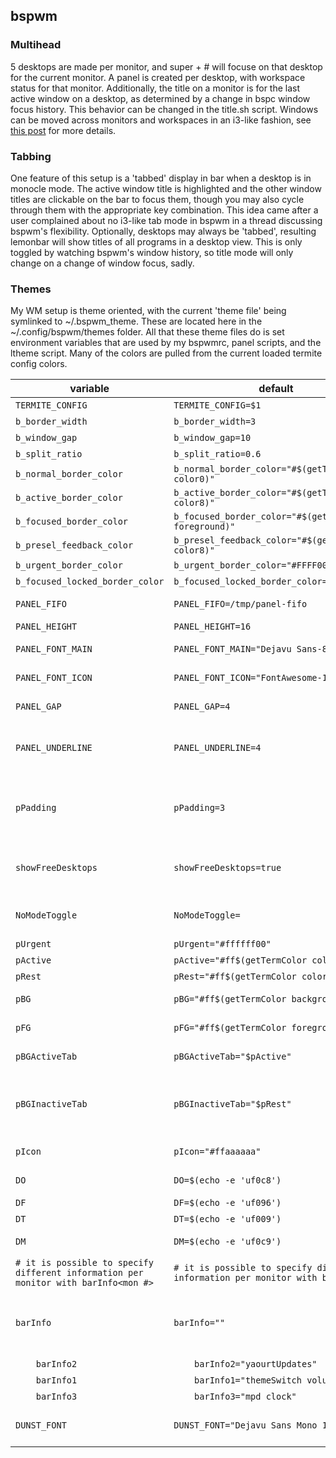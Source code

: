 ## bspwm

### Multihead
5 desktops are made per monitor, and super + # will focuse on that desktop for the current monitor. A panel is created per desktop, with workspace status for that monitor. Additionally, the title on a monitor is for the last active window on a desktop, as determined by a change in bspc window focus history. This behavior can be changed in the title.sh script. Windows can be moved across monitors and workspaces in an i3-like fashion, see [this post](http://blog.neeasade.net/2015/04/28/BSPWM-Multihead.html) for more details.

### Tabbing
One feature of this setup is a 'tabbed' display in bar when a desktop is in monocle mode. The active window title is highlighted and the other window titles are clickable on the bar to focus them, though you may also cycle through them with the appropriate key combination. This idea came after a user complained about no i3-like tab mode in bspwm in a thread discussing bspwm's flexibility. Optionally, desktops may always be 'tabbed', resulting lemonbar will show titles of all programs in a desktop view. This is only toggled by watching bspwm's window history, so title mode will only change on a change of window focus, sadly.

### Themes
My WM setup is theme oriented, with the current 'theme file' being symlinked to ~/.bspwm_theme. These are located here in the ~/.config/bspwm/themes folder. All that these theme files do is set environment variables that are used by my bspwmrc, panel scripts, and the ltheme script. Many of the colors are pulled from the current loaded termite config colors. 


variable | default | note
----|----|-
`TERMITE_CONFIG` | `TERMITE_CONFIG=$1` | none
`b_border_width` | `b_border_width=3` | none
`b_window_gap` | `b_window_gap=10` | none
`b_split_ratio` | `b_split_ratio=0.6` | none
`b_normal_border_color` | `b_normal_border_color="#$(getTermColor color0)"` | none
`b_active_border_color` | `b_active_border_color="#$(getTermColor color8)"` | none
`b_focused_border_color` | `b_focused_border_color="#$(getTermColor foreground)"` | none
`b_presel_feedback_color` | `b_presel_feedback_color="#$(getTermColor color8)"` | none
`b_urgent_border_color` | `b_urgent_border_color="#FFFF00"` | none
`b_focused_locked_border_color` | `b_focused_locked_border_color="#FFFFFF"` | none
`PANEL_FIFO` | `PANEL_FIFO=/tmp/panel-fifo` | Location of the Panel fifo
`PANEL_HEIGHT` | `PANEL_HEIGHT=16` | Panel height.
`PANEL_FONT_MAIN` | `PANEL_FONT_MAIN="Dejavu Sans-8"` | Panel main font.
`PANEL_FONT_ICON` | `PANEL_FONT_ICON="FontAwesome-10"` | Panel Icon font.
`PANEL_GAP` | `PANEL_GAP=4` | Gaps of panel off screen.
`PANEL_UNDERLINE` | `PANEL_UNDERLINE=4` | This value is used for both underline and overline
`pPadding` | `pPadding=3` | number of spaces to pad panel informaiton with
`showFreeDesktops` | `showFreeDesktops=true` | option to show nothing for free desktops
`NoModeToggle` | `NoModeToggle=` | if defined, no monocle/tiling toggle.
`pUrgent` | `pUrgent="#ffffff00"` | none
`pActive` | `pActive="#ff$(getTermColor color15)"` | none
`pRest` | `pRest="#ff$(getTermColor color6)"` | none
`pBG` | `pBG="#ff$(getTermColor background)"   ` | Default foreground
`pFG` | `pFG="#ff$(getTermColor foreground)"   ` | Default foreground
`pBGActiveTab` | `pBGActiveTab="$pActive"               ` | Active title tab
`pBGInactiveTab` | `pBGInactiveTab="$pRest"               ` | Inactive title tab - also used to info.sh ouput background.
`pIcon` | `pIcon="#ffaaaaaa"                     ` | color of icons from info.sh
`DO` | `DO=$(echo -e 'uf0c8') ` | occupied desktop
`DF` | `DF=$(echo -e 'uf096') ` | free desktop
`DT` | `DT=$(echo -e 'uf009') ` | tiling mode
`DM` | `DM=$(echo -e 'uf0c9') ` | monocle mode
`# it is possible to specify different information per monitor with barInfo<mon #>` | `# it is possible to specify different information per monitor with barInfo<mon` | ="options"
`barInfo` | `barInfo=""` | Default options/items to include in info section of panel.
`    barInfo2` | `    barInfo2="yaourtUpdates"` | none
`    barInfo1` | `    barInfo1="themeSwitch volume clock"` | none
`    barInfo3` | `    barInfo3="mpd clock"` | none
`DUNST_FONT` | `DUNST_FONT="Dejavu Sans Mono 10"` | Font used by dunst on startup
